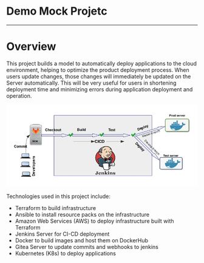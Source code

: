 # Demo Mock Projetc
----
# Overview
This project builds a model to automatically deploy applications to the cloud environment, helping to optimize the product deployment process. When users update changes, those changes will immediately be updated on the Server automatically. This will be very useful for users in shortening deployment time and minimizing errors during application deployment and operation.

![This is an alt text.](/Images/overview-project.jpg "This is a sample image.")

Technologies used in this project include:
* Terraform to build infrastructure
* Ansible to install resource packs on the infrastructure
* Amazon Web Services (AWS) to deploy infrastructure built with Terraform
* Jenkins Server for CI-CD deployment
* Docker to build images and host them on DockerHub
* Gitea Server to update commits and webhooks to jenkins
* Kubernetes (K8s) to deploy applications








